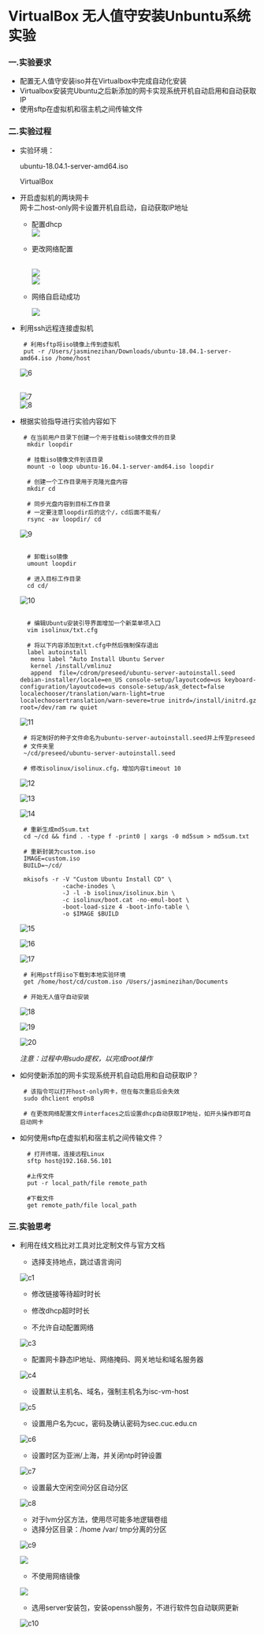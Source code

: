 # VirtualBox 无人值守安装Unbuntu系统实验

### 一.实验要求

- 配置无人值守安装iso并在Virtualbox中完成自动化安装
- Virtualbox安装完Ubuntu之后新添加的网卡实现系统开机自动启用和自动获取IP
- 使用sftp在虚拟机和宿主机之间传输文件

### 二.实验过程

- 实验环境：

  ubuntu-18.04.1-server-amd64.iso

  VirtualBox

- 开启虚拟机的两块网卡<br>网卡二host-only网卡设置开机自启动，自动获取IP地址

  - 配置dhcp<br>![](/Users/jasminezihan/Documents/Linux/1.png)

  - 更改网络配置

    <br>![](/Users/jasminezihan/Documents/Linux/3.png)<br>![](/Users/jasminezihan/Documents/Linux/4.png)

  - 网络自启动成功

    ![](/Users/jasminezihan/Documents/Linux/5.png)

- 利用ssh远程连接虚拟机

  ```
   # 利用sftp将iso镜像上传到虚拟机
   put -r /Users/jasminezihan/Downloads/ubuntu-18.04.1-server-amd64.iso /home/host
  ```

  

  ![6](/Users/jasminezihan/Documents/Linux/6.png)

  <br>![7](/Users/jasminezihan/Documents/Linux/7.png)<br>![8](/Users/jasminezihan/Documents/Linux/8.png)

- 根据实验指导进行实验内容如下

  ```
   # 在当前用户目录下创建一个用于挂载iso镜像文件的目录
    mkdir loopdir
    
    # 挂载iso镜像文件到该目录
    mount -o loop ubuntu-16.04.1-server-amd64.iso loopdir
    
    # 创建一个工作目录用于克隆光盘内容
    mkdir cd
     
    # 同步光盘内容到目标工作目录
    # 一定要注意loopdir后的这个/，cd后面不能有/
    rsync -av loopdir/ cd
  ```

  ![9](/Users/jasminezihan/Documents/Linux/9.png)

  ```
    
    # 卸载iso镜像
    umount loopdir
    
    # 进入目标工作目录
    cd cd/
  ```

  ![10](/Users/jasminezihan/Documents/Linux/10.png)

  ```
    
    # 编辑Ubuntu安装引导界面增加一个新菜单项入口 
    vim isolinux/txt.cfg
    
    # 将以下内容添加到txt.cfg中然后强制保存退出
    label autoinstall
     menu label ^Auto Install Ubuntu Server
     kernel /install/vmlinuz
     append  file=/cdrom/preseed/ubuntu-server-autoinstall.seed debian-installer/locale=en_US console-setup/layoutcode=us keyboard-configuration/layoutcode=us console-setup/ask_detect=false localechooser/translation/warn-light=true localechoosertranslation/warn-severe=true initrd=/install/initrd.gz root=/dev/ram rw quiet
  ```

  ![11](/Users/jasminezihan/Documents/Linux/11.png)

  ```
   # 将定制好的种子文件命名为ubuntu-server-autoinstall.seed并上传至preseed     
   # 文件夹里
   ~/cd/preseed/ubuntu-server-autoinstall.seed
  
   # 修改isolinux/isolinux.cfg，增加内容timeout 10
  ```

  ![12](/Users/jasminezihan/Documents/Linux/12.png)<br>

  ![13](/Users/jasminezihan/Documents/Linux/13.png)<br>

  ![14](/Users/jasminezihan/Documents/Linux/14.png)

  ```
   # 重新生成md5sum.txt
   cd ~/cd && find . -type f -print0 | xargs -0 md5sum > md5sum.txt
  
   # 重新封装为custom.iso
   IMAGE=custom.iso
   BUILD=~/cd/
  
   mkisofs -r -V "Custom Ubuntu Install CD" \
              -cache-inodes \
              -J -l -b isolinux/isolinux.bin \
              -c isolinux/boot.cat -no-emul-boot \
              -boot-load-size 4 -boot-info-table \
              -o $IMAGE $BUILD
  ```

  ![15](/Users/jasminezihan/Documents/Linux/15.png)

  ![16](/Users/jasminezihan/Documents/Linux/16.png)

  ![17](/Users/jasminezihan/Documents/Linux/17.png)

  ```
   # 利用pstf将iso下载到本地实验环境
   get /home/host/cd/custom.iso /Users/jasminezihan/Documents
   
   # 开始无人值守自动安装
  ```

  

  ![18](/Users/jasminezihan/Documents/Linux/18.png)

  ![19](/Users/jasminezihan/Documents/Linux/19.png)

  ![20](/Users/jasminezihan/Documents/Linux/20.png)

  *注意：过程中用sudo提权，以完成root操作*

- 如何使新添加的网卡实现系统开机自动启用和自动获取IP？

  ```
   # 该指令可以打开host-only网卡，但在每次重启后会失效
   sudo dhclient enp0s8
   
   # 在更改网络配置文件interfaces之后设置dhcp自动获取IP地址，如开头操作即可自启动网卡
  ```

- 如何使用sftp在虚拟机和宿主机之间传输文件？

  ```
  	# 打开终端，连接远程Linux
  	sftp host@192.168.56.101
  	
  	#上传文件
  	put -r local_path/file remote_path
  	
  	#下载文件
  	get remote_path/file local_path
  ```


### 三.实验思考

- 利用在线文档比对工具对比定制文件与官方文档

  - 选择支持地点，跳过语言询问

  ![c1](/Users/jasminezihan/Documents/Linux/c1.png)

  - 修改链接等待超时时长

  - 修改dhcp超时时长
  - 不允许自动配置网络

  ![c3](/Users/jasminezihan/Documents/Linux/c3.png)

  - 配置网卡静态IP地址、网络掩码、网关地址和域名服务器

  ![c4](/Users/jasminezihan/Documents/Linux/c4.png)

  - 设置默认主机名、域名，强制主机名为isc-vm-host

  ![c5](/Users/jasminezihan/Documents/Linux/c5.png)

  - 设置用户名为cuc，密码及确认密码为sec.cuc.edu.cn

  ![c6](/Users/jasminezihan/Documents/Linux/c6.png)

  - 设置时区为亚洲/上海，并关闭ntp时钟设置

  ![c7](/Users/jasminezihan/Documents/Linux/c7.png)

  - 设置最大空闲空间分区自动分区

  ![c8](/Users/jasminezihan/Documents/Linux/c8.png)

  - 对于lvm分区方法，使用尽可能多地逻辑卷组
  - 选择分区目录：/home /var/ tmp分离的分区

  ![c9](/Users/jasminezihan/Documents/Linux/c9.png)

  ![](/Users/jasminezihan/Documents/Linux/c2.png)

  - 不使用网络镜像

  ![](/Users/jasminezihan/Documents/Linux/c.png)

  - 选用server安装包，安装openssh服务，不进行软件包自动联网更新

  ![c10](/Users/jasminezihan/Documents/Linux/c10.png)

  